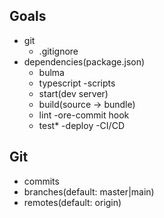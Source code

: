 ## Goals
- git
  - .gitignore
- dependencies(package.json)
  - bulma
  - typescript
-scripts
  - start(dev server)
  - build(source -> bundle)
  - lint
    -ore-commit hook
  - test*
  -deploy
-CI/CD

## Git
- commits
- branches(default: master|main)
- remotes(default: origin)

